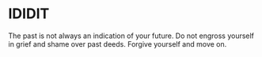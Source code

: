 # IDIDIT

The past is not always an indication of your future. Do not engross yourself in grief and shame over past deeds. Forgive yourself and move on.  


